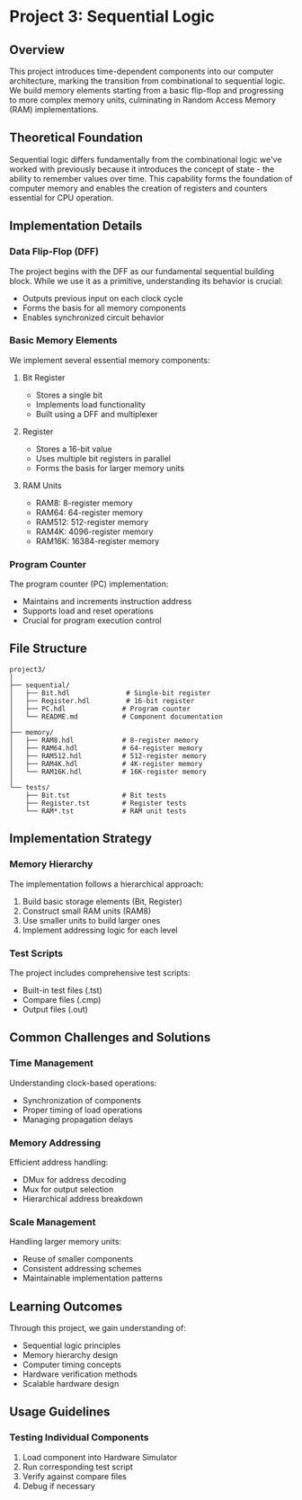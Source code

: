 # Project 3: Sequential Logic

## Overview

This project introduces time-dependent components into our computer architecture, marking the transition from combinational to sequential logic. We build memory elements starting from a basic flip-flop and progressing to more complex memory units, culminating in Random Access Memory (RAM) implementations.

## Theoretical Foundation

Sequential logic differs fundamentally from the combinational logic we've worked with previously because it introduces the concept of state - the ability to remember values over time. This capability forms the foundation of computer memory and enables the creation of registers and counters essential for CPU operation.

## Implementation Details

### Data Flip-Flop (DFF)

The project begins with the DFF as our fundamental sequential building block. While we use it as a primitive, understanding its behavior is crucial:

- Outputs previous input on each clock cycle
- Forms the basis for all memory components
- Enables synchronized circuit behavior

### Basic Memory Elements

We implement several essential memory components:

1. Bit Register

   - Stores a single bit
   - Implements load functionality
   - Built using a DFF and multiplexer

2. Register

   - Stores a 16-bit value
   - Uses multiple bit registers in parallel
   - Forms the basis for larger memory units

3. RAM Units
   - RAM8: 8-register memory
   - RAM64: 64-register memory
   - RAM512: 512-register memory
   - RAM4K: 4096-register memory
   - RAM16K: 16384-register memory

### Program Counter

The program counter (PC) implementation:

- Maintains and increments instruction address
- Supports load and reset operations
- Crucial for program execution control

## File Structure

```
project3/
│
├── sequential/
│   ├── Bit.hdl              # Single-bit register
│   ├── Register.hdl         # 16-bit register
│   ├── PC.hdl              # Program counter
│   └── README.md           # Component documentation
│
├── memory/
│   ├── RAM8.hdl            # 8-register memory
│   ├── RAM64.hdl           # 64-register memory
│   ├── RAM512.hdl          # 512-register memory
│   ├── RAM4K.hdl           # 4K-register memory
│   └── RAM16K.hdl          # 16K-register memory
│
└── tests/
    ├── Bit.tst             # Bit tests
    ├── Register.tst        # Register tests
    └── RAM*.tst            # RAM unit tests
```

## Implementation Strategy

### Memory Hierarchy

The implementation follows a hierarchical approach:

1. Build basic storage elements (Bit, Register)
2. Construct small RAM units (RAM8)
3. Use smaller units to build larger ones
4. Implement addressing logic for each level

### Test Scripts

The project includes comprehensive test scripts:

- Built-in test files (.tst)
- Compare files (.cmp)
- Output files (.out)

## Common Challenges and Solutions

### Time Management

Understanding clock-based operations:

- Synchronization of components
- Proper timing of load operations
- Managing propagation delays

### Memory Addressing

Efficient address handling:

- DMux for address decoding
- Mux for output selection
- Hierarchical address breakdown

### Scale Management

Handling larger memory units:

- Reuse of smaller components
- Consistent addressing schemes
- Maintainable implementation patterns

## Learning Outcomes

Through this project, we gain understanding of:

- Sequential logic principles
- Memory hierarchy design
- Computer timing concepts
- Hardware verification methods
- Scalable hardware design

## Usage Guidelines

### Testing Individual Components

1. Load component into Hardware Simulator
2. Run corresponding test script
3. Verify against compare files
4. Debug if necessary

